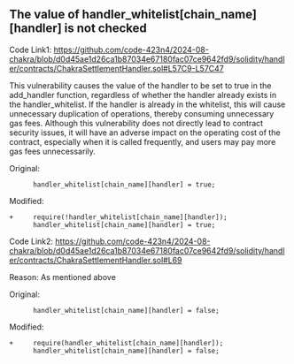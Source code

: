 ## The value of handler_whitelist[chain_name][handler] is not checked

Code Link1: https://github.com/code-423n4/2024-08-chakra/blob/d0d45ae1d26ca1b87034e67180fac07ce9642fd9/solidity/handler/contracts/ChakraSettlementHandler.sol#L57C9-L57C47

This vulnerability causes the value of the handler to be set to true in the add_handler function, regardless of whether the handler already exists in the handler_whitelist. If the handler is already in the whitelist, this will cause unnecessary duplication of operations, thereby consuming unnecessary gas fees. Although this vulnerability does not directly lead to contract security issues, it will have an adverse impact on the operating cost of the contract, especially when it is called frequently, and users may pay more gas fees unnecessarily.

Original:
```solidity
      handler_whitelist[chain_name][handler] = true;
```

Modified:
```solidity
+     require(!handler_whitelist[chain_name][handler]);
      handler_whitelist[chain_name][handler] = true;
```

Code Link2: https://github.com/code-423n4/2024-08-chakra/blob/d0d45ae1d26ca1b87034e67180fac07ce9642fd9/solidity/handler/contracts/ChakraSettlementHandler.sol#L69

Reason: As mentioned above

Original:
```solidity
      handler_whitelist[chain_name][handler] = false;
```

Modified:
```solidity
+     require(handler_whitelist[chain_name][handler]);
      handler_whitelist[chain_name][handler] = false;
```
